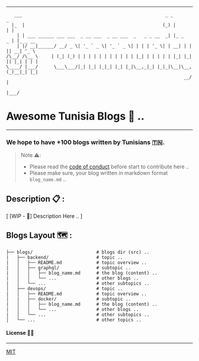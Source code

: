 
---
```
   ___                                                      _ _          _
  |_  |                                                    (_) |        | |
    | | ___ ______ ___ ___  _ __ ___  _ __ ___  _   _ _ __  _| |_ _   _ | |_ _ __
    | |/ __|______/ __/ _ \| '_ ` _ \| '_ ` _ \| | | | '_ \| | __| | | || __| '_ \
/\__/ /\__ \     | (_| (_) | | | | | | | | | | | |_| | | | | | |_| |_| || |_| | | |
\____/ |___/      \___\___/|_| |_| |_|_| |_| |_|\__,_|_| |_|_|\__|\__, (_)__|_| |_|
                                                                   __/ |
                                                                  |___/
```
# Awesome Tunisia Blogs 📕 .. 
--- 

### We hope to have +100 blogs written by Tunisians 🇹🇳.


>
> Note ⚠️: 
>   - Please read the [code of conduct](https://github.com/3imed-jaberi/awesome-tunisia-blogs/blob/master/CODE_OF_CONDUCT.md) before start to contribute here ..
>   - Please make sure, your blog written in markdown format `blog_name.md` .. 
>


## Description 📋 : 

[ [WIP - 🚧] Description Here .. ]


## Blogs Layout 🗺 :

```shell
├── blogs/                        # blogs dir (src) ..
|   ├── backend/                  # topic ..
|   │   ├── README.md             # topic overview ..
|   │   ├── graphql/              # subtopic ..
|   │   │   ├── blog_name.md      # the blog (content) ..
|   │   │   └── ...               # other blogs ..
|   │   └── ...                   # other subtopics ..
│   ├── devops/                   # topic ..
|   │   ├── README.md             # topic overview ..
│   |   ├── docker/               # subtopic ..
|   │   │   ├── blog_name.md      # the blog (content) ..
|   │   │   └── ...               # other blogs ..
|   │   └── ...                   # other subtopics ..
│   └── ...                       # other topics ..
```


#### License 🙏🏻
---
[MIT](LICENSE)
